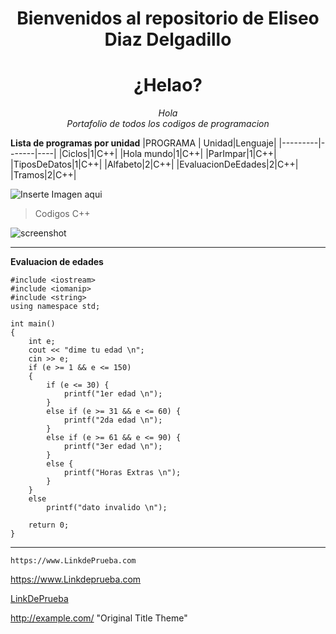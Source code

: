 
<center>

# Bienvenidos al repositorio de Eliseo Diaz Delgadillo
# ¿Helao?

*Hola*  
*Portafolio de todos los codigos de programacion*
</center>

**Lista de programas por unidad** 
 |PROGRAMA | Unidad|Lenguaje|
 |---------|-------|----|
 |Ciclos|1|C++|
 |Hola mundo|1|C++|
 |ParImpar|1|C++|
 |TiposDeDatos|1|C++|
 |Alfabeto|2|C++|
 |EvaluacionDeEdades|2|C++|
 |Tramos|2|C++|

![Inserte Imagen aqui](https://github.com/UP210639/UP210639_CPP/blob/main/Recursos/Link.jpg)

> Codigos C++

![screenshot](https://github.com/UP210639/UP210639_CPP/blob/main/Recursos/Elma.jpg)  

---
**Evaluacion de edades**
````
#include <iostream>
#include <iomanip>
#include <string>
using namespace std;

int main()
{
    int e;
    cout << "dime tu edad \n";
    cin >> e;
    if (e >= 1 && e <= 150)
    {
        if (e <= 30) {
            printf("1er edad \n");
        }
        else if (e >= 31 && e <= 60) {
            printf("2da edad \n");
        }
        else if (e >= 61 && e <= 90) {
            printf("3er edad \n");
        }
        else {
            printf("Horas Extras \n");
        }
    }
    else
        printf("dato invalido \n");

    return 0;
}

````
---


`https://www.LinkdePrueba.com`

https://www.Linkdeprueba.com

[LinkDePrueba](https://www.Linkdeprueba.com)

<http://example.com/> "Original Title Theme"